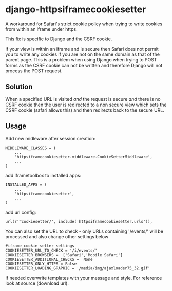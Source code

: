 django-httpsiframecookiesetter
==============================

A workaround for Safari's strict cookie policy when trying to write cookies from within an iframe under https.

This fix is specific to Django and the CSRF cookie.

If your view is within an iframe and is secure then Safari does not permit you to write any cookies if you are not on the same domain as that of the parent page. This is a problem when using Django when trying to POST forms as the CSRF cookie can not be written and therefore Django will not process the POST request.

Solution
-----

When a specified URL is visited _and_ the request is secure _and_ there is no CSRF cookie then the user is redirected to a non secure view which sets the CSRF cookie (safari allows this) and then redirects back to the secure URL.

Usage
-----
Add new midleware after session creation:

    MIDDLEWARE_CLASSES = (
        ...
        'httpsiframecookiesetter.middleware.CookieSetterMiddleware',
        ...
    )

add iframetoolbox to installed apps:

    INSTALLED_APPS = (
        ...
        'httpsiframecookiesetter',
        ...
    )

add url config:

    url(r'^cookiesetter/', include('httpsiframecookiesetter.urls')),


You can also set the URL to check - only URLs containing '/events/' will be processed and also change other settings below

    #iframe cookie setter settings
    COOKIESETTER_URL_TO_CHECK = '/i/events/'
    COOKIESETTER_BROWSERS =  ['Safari','Mobile Safari']
    COOKIESETTER_ADDITIONAL_CHECKS =  None
    COOKIESETTER_ONLY_HTTPS = False
    COOKIESETTER_LOADING_GRAPHIC = '/media/img/ajaxloader75_32.gif'

If needed overwrite templates with your message and style. For reference look at source (download url).